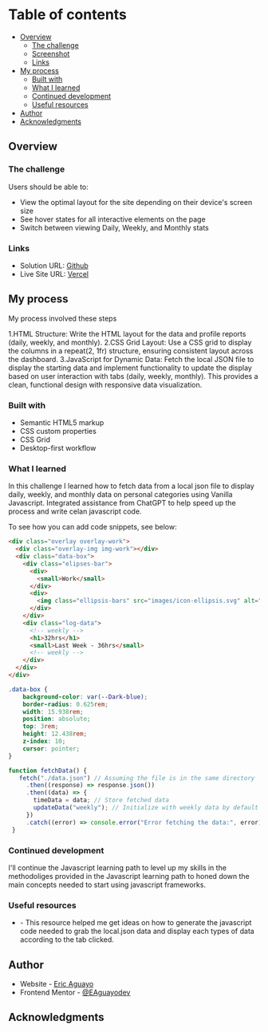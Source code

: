 # Table of contents

- [Overview](#overview)
  - [The challenge](#the-challenge)
  - [Screenshot](#screenshot)
  - [Links](#links)
- [My process](#my-process)
  - [Built with](#built-with)
  - [What I learned](#what-i-learned)
  - [Continued development](#continued-development)
  - [Useful resources](#useful-resources)
- [Author](#author)
- [Acknowledgments](#acknowledgments)

## Overview

### The challenge

Users should be able to:

- View the optimal layout for the site depending on their device's screen size
- See hover states for all interactive elements on the page
- Switch between viewing Daily, Weekly, and Monthly stats

### Links

- Solution URL: [Github](https://github.com/EAguayodev/time-tracking-dashboard-main/tree/master/time-tracking-dashboard-main)
- Live Site URL: [Vercel](https://time-tracking-dashboard-main-orcin.vercel.app/)

## My process
My process involved these steps

1.HTML Structure: Write the HTML layout for the data and profile reports (daily, weekly, and monthly).
2.CSS Grid Layout: Use a CSS grid to display the columns in a repeat(2, 1fr) structure, ensuring consistent layout across the dashboard.
3.JavaScript for Dynamic Data: Fetch the local JSON file to display the starting data and implement functionality to update the display based on user interaction with tabs (daily, weekly, monthly).
This provides a clean, functional design with responsive data visualization.

### Built with

- Semantic HTML5 markup
- CSS custom properties
- CSS Grid
- Desktop-first workflow

### What I learned

In this challenge I learned how to fetch data from a local json file to display daily, weekly, and monthly data on personal categories using Vanilla Javascript. Integrated assistance from ChatGPT to help speed up the process and write celan javascript code.

To see how you can add code snippets, see below:

```html
<div class="overlay overlay-work">
  <div class="overlay-img img-work"></div>
  <div class="data-box">
    <div class="elipses-bar">
      <div>
        <small>Work</small>
      </div>
      <div>
        <img class="ellipsis-bars" src="images/icon-ellipsis.svg" alt="elispes bars for hover effect">
      </div>
    </div>
    <div class="log-data">
      <!-- weekly -->
      <h1>32hrs</h1>
      <small>Last Week - 36hrs</small>
      <!-- weekly -->
    </div>
  </div>
</div>
```
```css
.data-box {
    background-color: var(--Dark-blue);
    border-radius: 0.625rem;
    width: 15.938rem;
    position: absolute;
    top: 3rem;
    height: 12.438rem;
    z-index: 10;
    cursor: pointer;
}
```
```js
function fetchData() {
   fetch("./data.json") // Assuming the file is in the same directory
     .then((response) => response.json())
     .then((data) => {
       timeData = data; // Store fetched data
       updateData("weekly"); // Initialize with weekly data by default
     })
     .catch((error) => console.error("Error fetching the data:", error));
 }
```

### Continued development

I'll continue the Javascript learning path to level up my skills in the methodoliges provided in the Javascript learning path to honed down the main concepts needed to start using javascript frameworks.


### Useful resources

- [](https://www.geeksforgeeks.org/read-json-file-using-javascript/#) - This resource helped me get ideas on how to generate the javascript code needed to grab the local.json data and display each types of data according to the tab clicked.



## Author

- Website - [Eric Aguayo](https://www.ericaguayo.com)
- Frontend Mentor - [@EAguayodev](https://www.frontendmentor.io/profile/EAguayodev)

## Acknowledgments